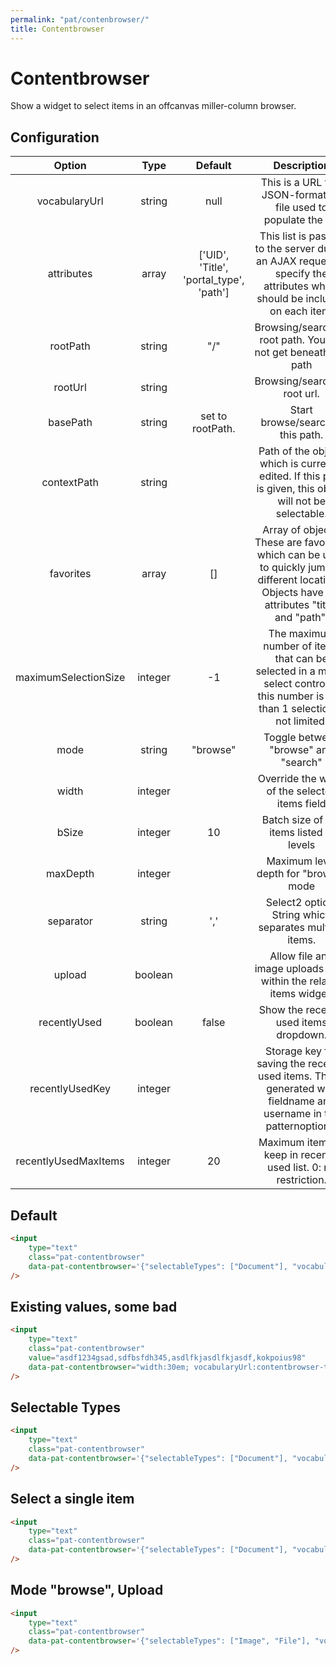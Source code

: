 ```yaml
---
permalink: "pat/contenbrowser/"
title: Contentbrowser
---
```


# Contentbrowser

Show a widget to select items in an offcanvas miller-column browser.


## Configuration

|           Option           |  Type   |                 Default                 |                                                                        Description                                                                        |
| :------------------------: | :-----: | :-------------------------------------: | :-------------------------------------------------------------------------------------------------------------------------------------------------------: |
|       vocabularyUrl        | string  |                   null                  |                                             This is a URL to a JSON-formatted file used to populate the list                                              |
|         attributes         |  array  | ['UID', 'Title', 'portal_type', 'path'] |                 This list is passed to the server during an AJAX request to specify the attributes which should be included on each item.                 |
|          rootPath          | string  |                   "/"                   |                                              Browsing/searching root path. You will not get beneath this path                                             |
|          rootUrl           | string  |                                         |                                                               Browsing/searching root url.                                                                |
|          basePath          | string  |            set to rootPath.             |                                                             Start browse/search in this path.                                                             |
|        contextPath         | string  |                                         |                         Path of the object, which is currently edited. If this path is given, this object will not be selectable.                         |
|         favorites          |  array  |                   []                    |     Array of objects. These are favorites, which can be used to quickly jump to different locations. Objects have the attributes "title" and "path".      |
|    maximumSelectionSize    | integer |                   -1                    |            The maximum number of items that can be selected in a multi-select control. If this number is less than 1 selection is not limited.            |
|           mode             | string  |                "browse"                 |                                                            Toggle between "browse" and "search"                                                           |
|           width            | integer |                                         |                                                    Override the width of the selected items field                                                         |
|           bSize            | integer |                   10                    |                                                          Batch size of the items listed in levels                                                         |
|          maxDepth          | integer |                                         |                                                           Maximum level depth for "browse" mode                                                           |
|         separator          | string  |                   ','                   |                                                  Select2 option. String which separates multiple items.                                                   |
|           upload           | boolean |                                         |                                            Allow file and image uploads from within the related items widget.                                             |
|       recentlyUsed         | boolean |                  false                  |                                                           Show the recently used items dropdown.                                                          |
|      recentlyUsedKey       | integer |                                         |                     Storage key for saving the recently used items. This is generated with fieldname and username in the patternoptions.                  |
|    recentlyUsedMaxItems    | integer |                    20                   |                                              Maximum items to keep in recently used list. 0: no restriction.                                              |


## Default

```html
<input
    type="text"
    class="pat-contentbrowser"
    data-pat-contentbrowser='{"selectableTypes": ["Document"], "vocabularyUrl": "contentbrowser-test.json"}'
/>
```

## Existing values, some bad

```html
<input
    type="text"
    class="pat-contentbrowser"
    value="asdf1234gsad,sdfbsfdh345,asdlfkjasdlfkjasdf,kokpoius98"
    data-pat-contentbrowser="width:30em; vocabularyUrl:contentbrowser-test.json"
/>
```

## Selectable Types

```html
<input
    type="text"
    class="pat-contentbrowser"
    data-pat-contentbrowser='{"selectableTypes": ["Document"], "vocabularyUrl": "contentbrowser-test-selectable.json"}'
/>
```

## Select a single item

```html
<input
    type="text"
    class="pat-contentbrowser"
    data-pat-contentbrowser='{"selectableTypes": ["Document"], "vocabularyUrl": "contentbrowser-test.json", "maximumSelectionSize": 1}'
/>
```

## Mode "browse", Upload

```html
<input
    type="text"
    class="pat-contentbrowser"
    data-pat-contentbrowser='{"selectableTypes": ["Image", "File"], "vocabularyUrl": "contentbrowser-test.json", "upload": true}'
/>
```
